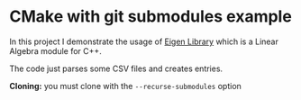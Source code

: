 # CMake with git submodules example

In this project I demonstrate the usage of [Eigen Library](https://eigen.tuxfamily.org/index.php?title=Main_Page) which is a Linear Algebra module for C++.

The code just parses some CSV files and creates entries.

**Cloning:** you must clone with the `--recurse-submodules` option



